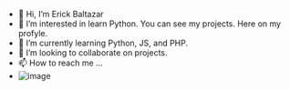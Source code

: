 - 👋 Hi, I’m Erick Baltazar
- 👀 I’m interested in learn Python. You can see my projects. Here on my profyle.
- 🌱 I’m currently learning Python, JS, and PHP.
- 💞️ I’m looking to collaborate on projects.
- 📫 How to reach me ...
- ![image](https://user-images.githubusercontent.com/81647887/200657029-6ac6d1cf-05fd-4b77-acec-e52c0d0d91a6.png)

<!---
Skullfac3/Skullfac3 is a ✨ special ✨ repository because its `README.md` (this file) appears on your GitHub profile.
You can click the Preview link to take a look at your changes.
--->
